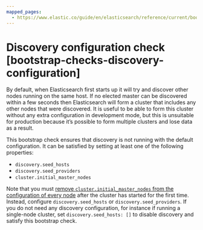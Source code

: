 ```yaml
---
mapped_pages:
  - https://www.elastic.co/guide/en/elasticsearch/reference/current/bootstrap-checks-discovery-configuration.html
---
```


# Discovery configuration check [bootstrap-checks-discovery-configuration]

By default, when Elasticsearch first starts up it will try and discover other nodes running on the same host. If no elected master can be discovered within a few seconds then Elasticsearch will form a cluster that includes any other nodes that were discovered. It is useful to be able to form this cluster without any extra configuration in development mode, but this is unsuitable for production because it’s possible to form multiple clusters and lose data as a result.

This bootstrap check ensures that discovery is not running with the default configuration. It can be satisfied by setting at least one of the following properties:

* `discovery.seed_hosts`
* `discovery.seed_providers`
* `cluster.initial_master_nodes`

Note that you must [remove `cluster.initial_master_nodes` from the configuration of every node](important-settings-configuration.md#initial_master_nodes) after the cluster has started for the first time. Instead, configure `discovery.seed_hosts` or `discovery.seed_providers`. If you do not need any discovery configuration, for instance if running a single-node cluster, set `discovery.seed_hosts: []` to disable discovery and satisfy this bootstrap check.

